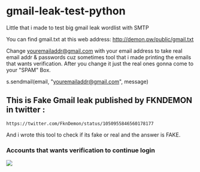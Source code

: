 # gmail-leak-test-python
Little that i made to test big gmail leak wordlist with SMTP

You can find gmail.txt at this web address: http://demon.pw/public/gmail.txt

Change youremailaddr@gmail.com with your email address to take real email addr & passwords cuz sometimes tool that i made printing the emails that wants verification. After you change it just the real ones gonna come to your "SPAM" Box.

  s.sendmail(email, "youremailaddr@gmail.com", message)


## This is Fake Gmail leak published by FKNDEMON in twitter :
    
    https://twitter.com/FknDemon/status/1050955846560178177
    
And i wrote this tool to check if its fake or real and the answer is FAKE.


### Accounts that wants verification to continue login

![](https://i.imgur.com/dxxjopA.png)
